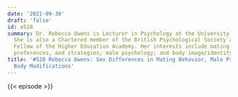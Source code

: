 ```yaml
---
date: '2021-09-30'
draft: 'false'
id: e528
summary: Dr. Rebecca Owens is Lecturer in Psychology at the University of Sunderland.
  She is also a Chartered member of the British Psychological Society and a Senior
  Fellow of the Higher Education Academy. Her interests include mating behaviors,
  preferences, and strategies; male psychology; and body image/identity and wellbeing.
title: '#528 Rebecca Owens: Sex Differences in Mating Behavior, Male Psychology, and
  Body Modifications'
---
```

{{< episode >}}
